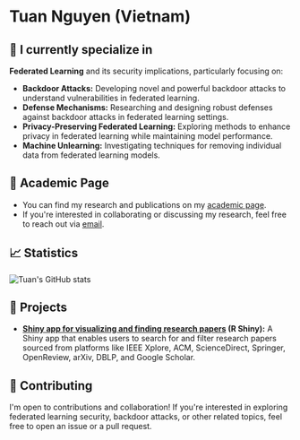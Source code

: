 # Tuan Nguyen (Vietnam)

## 🔭 I currently specialize in

**Federated Learning** and its security implications, particularly focusing on:

- **Backdoor Attacks:**  Developing novel and powerful backdoor attacks to understand vulnerabilities in federated learning.
- **Defense Mechanisms:** Researching and designing robust defenses against backdoor attacks in federated learning settings.
- **Privacy-Preserving Federated Learning:** Exploring methods to enhance privacy in federated learning while maintaining model performance.
- **Machine Unlearning:** Investigating techniques for removing individual data from federated learning models.

## 📃 Academic Page

- You can find my research and publications on my [academic page](https://mtuann.github.io/).
- If you're interested in collaborating or discussing my research, feel free to reach out via <a target="_blank" href="mailto:tuan.nm@vinuni.edu.vn">email</a>.

## 📈 Statistics
![Tuan's GitHub stats](https://github-readme-stats.vercel.app/api?username=mtuann&bg_color=30,e96443,904e95&include_all_commits=true&title_color=fff&text_color=fff)

## 🚀 Projects
- **[Shiny app for visualizing and finding research papers](https://mtuann.shinyapps.io/research-papers/) (R Shiny):** A Shiny app that enables users to search for and filter research papers sourced from platforms like IEEE Xplore, ACM, ScienceDirect, Springer, OpenReview, arXiv, DBLP, and Google Scholar.

## 🤝 Contributing

I'm open to contributions and collaboration! If you're interested in exploring federated learning security, backdoor attacks, or other related topics, feel free to open an issue or a pull request.

